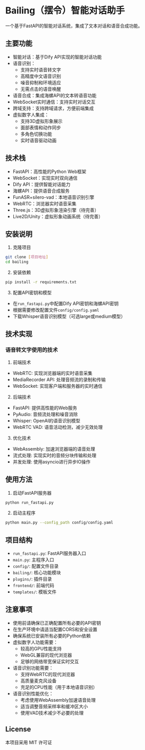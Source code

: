 # Bailing（摆令）智能对话助手

一个基于FastAPI的智能对话系统，集成了文本对话和语音合成功能。

## 主要功能

- 智能对话：基于Dify API实现的智能对话功能
- 语音识别：
  - 支持实时语音转文字
  - 高精度中文语音识别
  - 噪音抑制和环境适应
  - 无需点击的语音唤醒
- 语音合成：集成海螺API的文本转语音功能
- WebSocket实时通信：支持实时对话交互
- 跨域支持：支持跨域请求，方便前端集成
- 虚拟数字人集成：
  - 支持3D虚拟形象展示
  - 面部表情和动作同步
  - 多角色切换功能
  - 实时语音驱动动画

## 技术栈

- FastAPI：高性能的Python Web框架
- WebSocket：实现实时双向通信
- Dify API：提供智能对话能力
- 海螺API：提供语音合成服务
- FunASR+silero-vad：本地语音识别引擎
- WebRTC：浏览器实时语音采集
- Three.js：3D虚拟形象渲染引擎（待完善）
- Live2D/Unity：虚拟形象动画系统（待完善）

## 安装说明

1. 克隆项目
```bash
git clone [项目地址]
cd bailing
```

2. 安装依赖
```bash
pip install -r requirements.txt
```

3. 配置API密钥和模型
- 在`run_fastapi.py`中配置Dify API密钥和海螺API密钥
- 根据需要修改配置文件`config/config.yaml`
- 下载Whisper语音识别模型（可选large或medium模型）

## 技术实现

### 语音转文字使用的技术

1. 前端技术
- WebRTC: 实现浏览器端的实时语音采集
- MediaRecorder API: 处理音频流的录制和传输
- WebSocket: 实现客户端和服务器的实时通信

2. 后端技术
- FastAPI: 提供高性能的Web服务
- PyAudio: 音频流处理和噪音消除
- Whisper: OpenAI的语音识别模型
- WebRTC VAD: 语音活动检测，减少无效处理

3. 优化技术
- WebAssembly: 加速浏览器端的语音处理
- 流式处理: 实现实时的音频分块传输和处理
- 并发处理: 使用asyncio进行异步IO操作

## 使用方法

1. 启动FastAPI服务器
```bash
python run_fastapi.py
```

2. 启动主程序
```bash
python main.py --config_path config/config.yaml
```

## 项目结构

- `run_fastapi.py`: FastAPI服务器入口
- `main.py`: 主程序入口
- `config/`: 配置文件目录
- `bailing/`: 核心功能模块
- `plugins/`: 插件目录
- `frontend/`: 前端代码
- `templates/`: 模板文件

## 注意事项

- 使用前请确保已正确配置所有必要的API密钥
- 在生产环境中请适当配置CORS和安全设置
- 确保系统已安装所有必要的Python依赖
- 虚拟数字人功能需要：
  - 较高的GPU性能支持
  - WebGL兼容的现代浏览器
  - 足够的网络带宽保证实时交互
- 语音识别功能需要：
  - 支持WebRTC的现代浏览器
  - 高质量麦克风设备
  - 充足的CPU性能（用于本地语音识别）
- 语音识别性能优化：
  - 考虑使用WebAssembly加速语音处理
  - 适当调整音频采样率和缓冲区大小
  - 使用VAD技术减少不必要的处理

## License

本项目采用 MIT 许可证